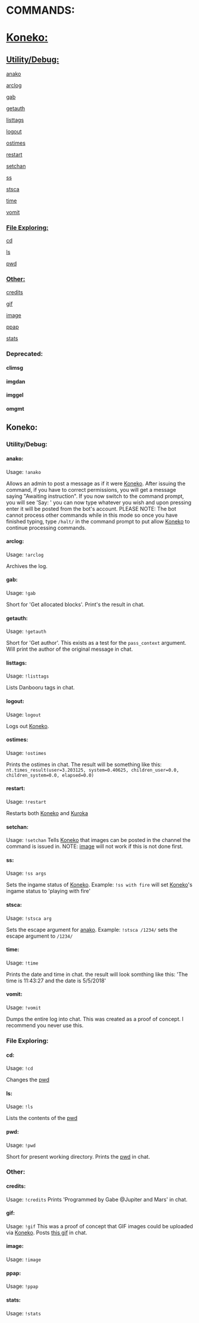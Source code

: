 # COMMANDS:

# [Koneko:](#koneko-1)

## [Utility/Debug:](#utilitydebug-1)

[anako](#anako)

[arclog](#arclog)

[gab](#gab)

[getauth](#getauth)

[listtags](#listtags)

[logout](#logout)

[ostimes](#ostimes)

[restart](#restart)

[setchan](#setchan)

[ss](#ss)

[stsca](#stsca)

[time](#time)

[vomit](#vomit)


### [File Exploring:](#file-exploring-1)

[cd](#cd)

[ls](#ls)

[pwd](#pwd)


### [Other:](#other-1)

[credits](#credits)

[gif](#gif)

[image](#image)

[ppap](#ppap)

[stats](#stats)


### Deprecated:
#### climsg
#### imgdan
#### imggel
#### omgmt




## Koneko:

### Utility/Debug:

#### anako:
Usage: ```!anako```

Allows an admin to post a message as if it were [Koneko](#koneko-1). After issuing the command, if you have to correct permissions, you will get a message saying "Awaiting instruction". If you now switch to the command prompt, you will see 'Say: ' you can now type whatever you wish and upon pressing enter it will be posted from the bot's account. PLEASE NOTE: The bot cannot process other commands while in this mode so once you have finished typing, type ```/halt/``` in the command prompt to put allow [Koneko](#koneko-1) to continue processing commands.

#### arclog:
Usage: ```!arclog```

Archives the log.

#### gab:
Usage: ```!gab```

Short for 'Get allocated blocks'. Print's the result in chat.

#### getauth:
Usage: ```!getauth```

Short for 'Get author'. This exists as a test for the ```pass_context``` argument. Will print the author of the original message in chat.

#### listtags:
Usage: ```!listtags```

Lists Danbooru tags in chat.

#### logout:
Usage: ```logout```

Logs out [Koneko](#koneko-1).

#### ostimes:
Usage: ```!ostimes```

Prints the ostimes in chat. The result will be something like this:
```nt.times_result(user=3.203125, system=0.40625, children_user=0.0, children_system=0.0, elapsed=0.0)```

#### restart:
Usage: ```!restart```

Restarts both [Koneko](#koneko-1) and [Kuroka](#kuroka)

#### setchan:
Usage: ```!setchan```
Tells [Koneko](#koneko-1) that images can be posted in the channel the command is issued in. NOTE: [image](#image) will not work if this is not done first.

#### ss:
Usage: ```!ss args```

Sets the ingame status of [Koneko](#koneko-1). Example: ```!ss with fire``` will set [Koneko](#koneko)'s ingame status to 'playing with fire'


#### stsca:
Usage: ```!stsca arg```

Sets the escape argument for [anako](#anako). Example: ```!stsca /1234/``` sets the escape argument to ```/1234/```

#### time:
Usage: ```!time```

Prints the date and time in chat. the result will look somthing like this: 'The time is 11:43:27 and the date is 5/5/2018'

#### vomit:
Usage: ```!vomit```

Dumps the entire log into chat. This was created as a proof of concept. I recommend you never use this.


### File Exploring:

#### cd:
Usage: ```!cd```

Changes the [pwd](#pwd)

#### ls:
Usage: ```!ls```

Lists the contents of the [pwd](#pwd)

#### pwd:
Usage: ```!pwd```

Short for present working directory. Prints the [pwd](#pwd) in chat.


### Other:

#### credits:
Usage: ```!credits```
Prints 'Programmed by Gabe @Jupiter and Mars' in chat.

#### gif:
Usage: ```!gif```
This was a proof of concept that GIF images could be uploaded via [Koneko](#koneko-1). Posts [this gif](dancingmiku2.gif) in chat.

#### image:
Usage: ```!image```

#### ppap:
Usage: ```!ppap```

#### stats:
Usage: ```!stats```
